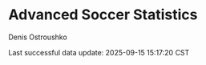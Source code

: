 # Advanced Soccer Statistics
Denis Ostroushko

<!-- gfm -->

Last successful data update: 2025-09-15 15:17:20 CST
